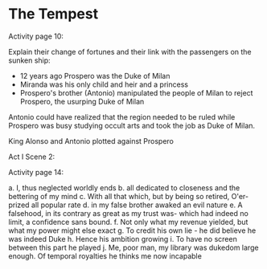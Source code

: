 
# The Tempest 

Activity page 10:

Explain their change of fortunes and their link with the passengers on the sunken ship:

* 12 years ago Prospero was the Duke of Milan
* Miranda was his only child and heir and a princess
* Prospero's brother (Antonio) manipulated the people of Milan to reject Prospero, the usurping Duke of Milan

Antonio could have realized that the region needed to be ruled while Prospero was busy studying occult arts and took the job as Duke of Milan. 

King Alonso and Antonio plotted against Prospero

Act I Scene 2:

Activity page 14:

a. I, thus neglected worldly ends
b. all dedicated to closeness and the bettering of my mind
c. With all that which, but by being so retired, O'er-prized all popular rate
d. in my false brother awaked an evil nature
e. A falsehood, in its contrary as great as my trust was- which had indeed no limit, a confidence sans bound.
f. Not only what my revenue yielded, but what my power might else exact
g. To credit his own lie - he did believe he was indeed Duke
h. Hence his ambition growing
i. To have no screen between this part he played
j. Me, poor man, my library was dukedom large enough. Of temporal royalties he thinks me now incapable
<!--stackedit_data:
eyJoaXN0b3J5IjpbMTkwNjM0MDgxOSwtNTcyODE0ODI2LC0xNj
MyMDQ4ODY3LC0xNTAxNjEzMjgwLC01Njg5MDA2NDBdfQ==
-->